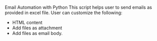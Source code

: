 Email Automation with Python
This script helps user to send emails as provided in excel file. User can customize the following:
- HTML content
- Add files as attachment
- Add files as email body.
